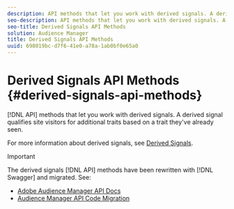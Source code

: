 ```yaml
---
description: API methods that let you work with derived signals. A derived signal qualifies site visitors for additional traits based on a trait they've already seen.
seo-description: API methods that let you work with derived signals. A derived signal qualifies site visitors for additional traits based on a trait they've already seen.
seo-title: Derived Signals API Methods
solution: Audience Manager
title: Derived Signals API Methods
uuid: 698019bc-d7f6-41e0-a78a-1ab0bf0e65a0
---
```


# Derived Signals API Methods {#derived-signals-api-methods}

[!DNL API] methods that let you work with derived signals. A derived signal qualifies site visitors for additional traits based on a trait they've already seen.

<!-- c_separator.xml -->

For more information about derived signals, see [Derived Signals](../../features/derived-signals.md).

>[!IMPORTANT]
>
>The derived signals [!DNL API] methods have been rewritten with [!DNL Swagger] and migrated. See:
>
>* [Adobe Audience Manager API Docs](https://bank.demdex.com/portal/swagger/index.html)
>* [Audience Manager API Code Migration](../../api/api-swagger-migration.md)